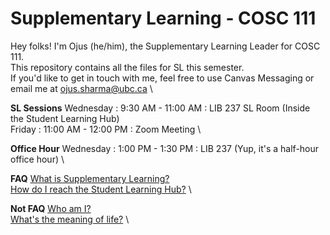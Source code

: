 # Supplementary Learning - COSC 111
Hey folks! I'm Ojus (he/him), the Supplementary Learning Leader for COSC 111. \
This repository contains all the files for SL this semester. \
If you'd like to get in touch with me, feel free to use Canvas Messaging or email me at ojus.sharma@ubc.ca \

**SL Sessions**
Wednesday : 9:30 AM - 11:00 AM : LIB 237 SL Room (Inside the Student Learning Hub) \
Friday : 11:00 AM - 12:00 PM : Zoom Meeting \

**Office Hour**
Wednesday : 1:00 PM - 1:30 PM : LIB 237 (Yup, it's a half-hour office hour) \

**FAQ**
[What is Supplementary Learning?](https://students.ok.ubc.ca/academic-success/learning-hub/supplemental-learning/) \
[How do I reach the Student Learning Hub?]() \

**Not FAQ**
[Who am I?](https://www.linkedin.com/in/sharma-ojus/) \
[What's the meaning of life?]() \

